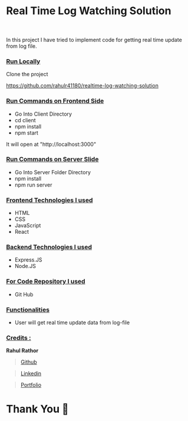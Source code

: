 # Real Time Log Watching Solution  &nbsp;   &nbsp;   &nbsp;   &nbsp;   &nbsp; &nbsp;   &nbsp;   &nbsp;   &nbsp;   &nbsp; &nbsp;   &nbsp;   &nbsp;   &nbsp;   &nbsp; &nbsp;   &nbsp;   &nbsp;   &nbsp;   &nbsp;  &nbsp;   &nbsp;    &nbsp;   &nbsp;   &nbsp;   &nbsp;


In this project I have tried to implement code for getting real time update from log file.

<div style='page-break-after: always'></div>

### <u>Run Locally</u>

Clone the project

https://github.com/rahulr41180/realtime-log-watching-solution

### <u>Run Commands on Frontend Side</u>
- Go Into Client Directory
- cd client
- npm install
- npm start

It will open at "http://localhost:3000"

### <u>Run Commands on Server Slide</u>
- Go Into Server Folder Directory
- npm install
- npm run server

<div style='page-break-after: always'></div>

### <u>Frontend Technologies I used</u>

- HTML
- CSS
- JavaScript
- React

### <u>Backend Technologies I used</u>

- Express.JS
- Node.JS


### <u>For Code Repository I used</u>

- Git Hub

<div style='page-break-after: always'></div>

### <u>Functionalities</u>

- User will get real time update data from log-file

<div style='page-break-after: always'></div>

### <u>Credits :</u>

<b>Rahul Rathor</b>

> <a href="https://github.com/rahulr41180" target="_blank">Github</a>

> <a href="https://www.linkedin.com/in/rahul--rathor/" target="_blank">Linkedin</a>

> <a href="https://rahul-rathor-portfolio.vercel.app/" target="_blank">Portfolio</a>

# Thank You :sparkling_heart:
